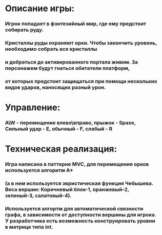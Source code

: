 # Описание игры:

### Игрок попадает в фэнтезийный мир, где ему предстоит собирать руду.
### Кристаллы руды охраняют орки. Чтобы закончить уровень, необходимо собрать все кристаллы
### и добраться до активированного портала живим. За персонажем будут гнаться обитатели платформ,
### от которых предстоит защищаться при помощи нескольких видов ударов, наносящих разный урон.​

# Управление:
### A\W - перемещение влево\вправо, прыжок - Spase, Сильный удар - E, обычный - F, слабый - R

# Техническая реализация​:
### Игра написана в паттерне MVC, для перемещения орков используется алгоритм A*
### (а в нем  используется эвристическая функция Чебышева. Веса вершин: Коричневый блок-1, оранжевый-2, зеленый-3, салатовый-4).
### Используется алгортм для автоматической связности графа, в зависимости от доступности вершины для игрока. У разработчика есть  возможность конструировать уровни в матрице типа int.​

